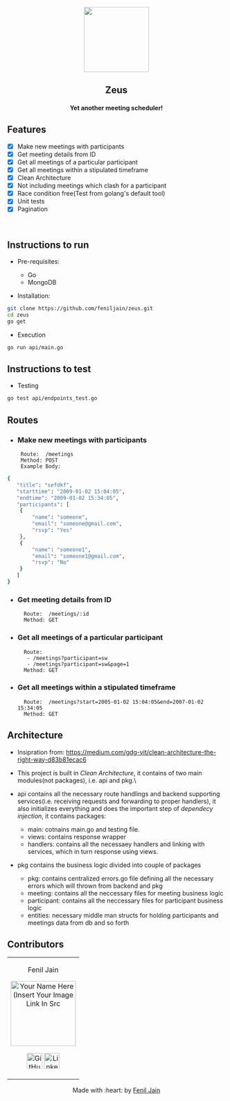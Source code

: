 <p align="center">
	<a href="https://dscvit.com">
		<img src="https://user-images.githubusercontent.com/30529572/60032255-cd613600-96c3-11e9-891f-c2e69c3ce96e.png" width=150px />
	</a>
		<h2 align="center"> Zeus </h2>
		<h4 align="center"> Yet another meeting scheduler! <h4>
		</p>

## Features
- [X]  Make new meetings with participants
- [X]  Get meeting details from ID
- [X]  Get all meetings of a particular participant
- [X]  Get all meetings within a stipulated timeframe
- [X]  Clean Architecture
- [X]  Not including meetings which clash for a participant
- [X]  Race condition free(Test from golang's default tool)
- [X]  Unit tests
- [X]  Pagination

<br>


## Instructions to run

* Pre-requisites:
	- Go
	- MongoDB

* Installation:
```bash
git clone https://github.com/feniljain/zeus.git
cd zeus
go get
```

* Execution

```bash
go run api/main.go
```

## Instructions to test

* Testing
```bash
go test api/endpoints_test.go
```

## Routes
-  ### Make new meetings with participants
		Route:  /meetings
		Method: POST
		Example Body:
```bash
{
   "title": "sefdkf",
   "starttime": "2009-01-02 15:04:05",
   "endtime": "2009-01-02 15:34:05",
   "participants": [
	{
		"name": "someone",
		"email": "someone@gmail.com",
		"rsvp": "Yes"
	},
	{
		"name": "someone1",
		"email": "someone1@gmail.com",
		"rsvp": "No"
	}
   ]
}
```
- ###  Get meeting details from ID
		Route:  /meetings/:id
		Method: GET
- ###  Get all meetings of a particular participant
		Route:
		 - /meetings?participant=sw
		 - /meetings?participant=sw&page=1
		Method: GET
- ###  Get all meetings within a stipulated timeframe
		Route:  /meetings?start=2005-01-02 15:04:05&end=2007-01-02 15:34:05
		Method: GET

## Architecture
- Insipration from: https://medium.com/gdg-vit/clean-architecture-the-right-way-d83b81ecac6

- This project is built in *Clean Architecture*, it contains of two main modules(not packages), i.e. api and pkg.\

- api contains all the necessary route handlings and backend supporting services(i.e. receiving requests and forwarding to proper handlers), it also initializes everything and does the important step of *dependecy injection*, it contains packages:
	- main: cotnains main.go and testing file.
	- views: contains response wrapper
	- handlers: contains all the necessaey handlers and linking with services, which in turn response using views.
- pkg contains the business logic divided into couple of packages
	- pkg: contains centralized errors.go file defining all the necessary errors which will thrown from backend and pkg
	- meeting: contains all the neccessary files for meeting business logic
	- participant: contains all the neccessary files for participant business logic
	- entities: necessary middle man structs for holding participants and meetings data from db and so forth

## Contributors

<table>
<tr align="center">


<td>

Fenil Jain

<p align="center">
<img src = "https://avatars2.githubusercontent.com/u/49019259?s=460&u=231aa9f5647e68a27939c49eb7e56cfc6412db3b&v=4" width="150" height="150" alt="Your Name Here (Insert Your Image Link In Src">
</p>
<p align="center">
<a href = "https://github.com/feniljain"><img src = "http://www.iconninja.com/files/241/825/211/round-collaboration-social-github-code-circle-network-icon.svg" width="36" height = "36" alt="GitHub"/></a>
<a href = "https://www.linkedin.com/in/fenil-jain-b3711117b">
<img src = "http://www.iconninja.com/files/863/607/751/network-linkedin-social-connection-circular-circle-media-icon.svg" width="36" height="36" alt="LinkedIn"/>
</a>
</p>
</td>

</tr>
  </table>

<p align="center">
	Made with :heart: by <a href="https://github.com/feniljain">Fenil Jain</a>
</p>

